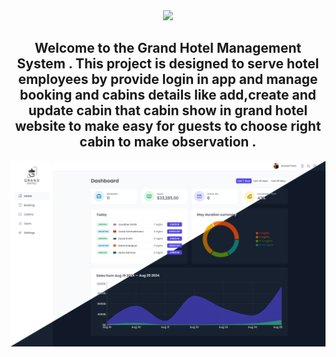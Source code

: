 <center><img src="/public/img/logo-dark.png" width="100"/></center>

<h2 style="text-align:center">Welcome to the Grand Hotel Management System . This project is designed to serve hotel employees by provide login in app and manage booking and cabins details like add,create and update cabin that cabin show in grand hotel website to make easy for guests to choose right cabin to make observation .
</h2>
<center><a href="https://grand-hotel-xi.vercel.app/"><img src="/public/img/Grand-Hotel .jpg"/></a></center>
<center></center>

